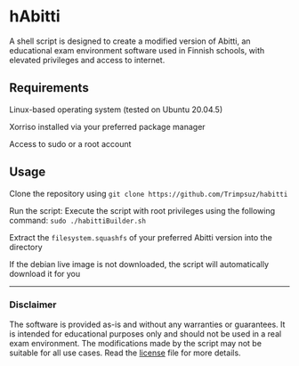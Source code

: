 # hAbitti

A shell script is designed to create a modified version of Abitti, an educational exam environment software used in Finnish schools, with elevated privileges and access to internet.

## Requirements

Linux-based operating system (tested on Ubuntu 20.04.5)

Xorriso installed via your preferred package manager

Access to sudo or a root account

## Usage

Clone the repository using `git clone https://github.com/Trimpsuz/habitti`

Run the script: Execute the script with root privileges using the following command: `sudo ./habittiBuilder.sh`

Extract the `filesystem.squashfs` of your preferred Abitti version into the directory

If the debian live image is not downloaded, the script will automatically download it for you

---

### Disclaimer

The software is provided as-is and without any warranties or guarantees. It is intended for educational purposes only and should not be used in a real exam environment. The modifications made by the script may not be suitable for all use cases. Read the [license](LICENSE) file for more details.
